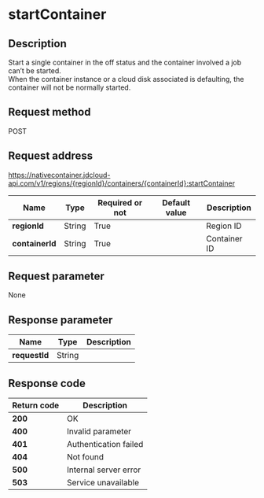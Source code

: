 # startContainer


## Description
Start a single container in the off status and the container involved a job can’t be started. <br>
When the container instance or a cloud disk associated is defaulting, the container will not be normally started. <br>


## Request method
POST

## Request address
https://nativecontainer.jdcloud-api.com/v1/regions/{regionId}/containers/{containerId}:startContainer

|Name|Type|Required or not|Default value|Description|
|---|---|---|---|---|
|**regionId**|String|True| |Region ID|
|**containerId**|String|True| |Container ID|

## Request parameter
None


## Response parameter
|Name|Type|Description|
|---|---|---|
|**requestId**|String| |


## Response code
|Return code|Description|
|---|---|
|**200**|OK|
|**400**|Invalid parameter|
|**401**|Authentication failed|
|**404**|Not found|
|**500**|Internal server error|
|**503**|Service unavailable|
